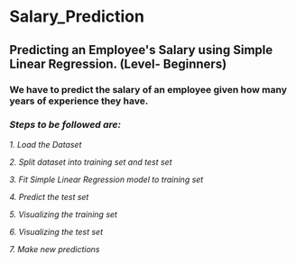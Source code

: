 # Salary_Prediction

## Predicting an Employee's Salary using Simple Linear Regression.  (Level- Beginners)
### We have to predict the salary of an employee given how many years of experience they have.


### *Steps to be followed are:*

*1. Load the Dataset*

*2. Split dataset into training set and test set*

*3. Fit Simple Linear Regression model to training set*

*4. Predict the test set*

*5. Visualizing the training set*

*6. Visualizing the test set*

*7. Make new predictions*
